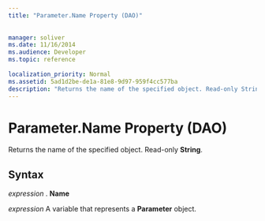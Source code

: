 ```yaml
---
title: "Parameter.Name Property (DAO)"
 
 
manager: soliver
ms.date: 11/16/2014
ms.audience: Developer
ms.topic: reference
  
localization_priority: Normal
ms.assetid: 5ad1d2be-de1a-81e8-9d97-959f4cc577ba
description: "Returns the name of the specified object. Read-only String ."
---
```


# Parameter.Name Property (DAO)

Returns the name of the specified object. Read-only **String**. 
  
## Syntax

 *expression*  . **Name**
  
 *expression*  A variable that represents a **Parameter** object. 
  


